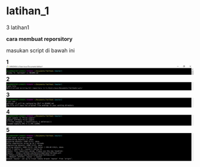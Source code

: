 # latihan_1
3  latihan1


**cara membuat reporsitory**

masukan script di bawah ini

**1**
![hasilnya](https://github.com/NurainiSeptiana/latihan1/blob/master/1.JPG)
**2**
![hasilnya](https://github.com/NurainiSeptiana/latihan1/blob/master/2.JPG)
**3**
![hasilnya](https://github.com/NurainiSeptiana/latihan1/blob/master/3.JPG)
**4**
![hasilnya](https://github.com/NurainiSeptiana/latihan1/blob/master/4.JPG)
**5**
![hasilnya](https://github.com/NurainiSeptiana/latihan1/blob/master/5.JPG)

